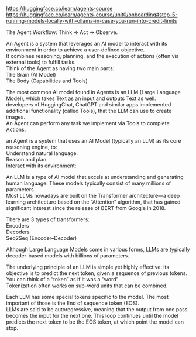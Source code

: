 https://huggingface.co/learn/agents-course
https://huggingface.co/learn/agents-course/unit0/onboarding#step-5-running-models-locally-with-ollama-in-case-you-run-into-credit-limits

The Agent Workflow:
Think → Act → Observe.

An Agent is a system that leverages an AI model to interact with its environment in order to achieve a user-defined objective.  
It combines reasoning, planning, and the execution of actions (often via external tools) to fulfill tasks.  
Think of the Agent as having two main parts:  
    The Brain (AI Model)  
    The Body (Capabilities and Tools)  


The most common AI model found in Agents is an LLM (Large Language Model), which takes Text as an input and outputs Text as well.  
developers of HuggingChat, ChatGPT and similar apps implemented additional functionality (called Tools), that the LLM can use to create images.  
An Agent can perform any task we implement via Tools to complete Actions.  

 an Agent is a system that uses an AI Model (typically an LLM) as its core reasoning engine, to:  
 Understand natural language:  
 Reason and plan:  
 Interact with its environment:  

 An LLM is a type of AI model that excels at understanding and generating human language. These models typically consist of many millions of parameters.  
 Most LLMs nowadays are built on the Transformer architecture—a deep learning architecture based on the “Attention” algorithm, that has gained significant interest since the release of BERT from Google in 2018.  

There are 3 types of transformers:  
Encoders  
Decoders  
Seq2Seq (Encoder–Decoder)  

Although Large Language Models come in various forms, LLMs are typically decoder-based models with billions of parameters.

The underlying principle of an LLM is simple yet highly effective: its objective is to predict the next token, given a sequence of previous tokens.  
You can think of a “token” as if it was a “word”  
Tokenization often works on sub-word units that can be combined.  

Each LLM has some special tokens specific to the model.  The most important of those is the End of sequence token (EOS).  
LLMs are said to be autoregressive, meaning that the output from one pass becomes the input for the next one. This loop continues until the model predicts the next token to be the EOS token, at which point the model can stop.

